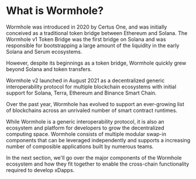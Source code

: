 # What is Wormhole?

Wormhole was introduced in 2020 by Certus One, and was initially conceived as a traditional token bridge between Ethereum and Solana. The Wormhole v1 Token Bridge was the first bridge on Solana and was responsible for bootstrapping a large amount of the liquidity in the early Solana and Serum ecosystems.

However, despite its beginnings as a token bridge, Wormhole quickly grew beyond Solana and token transfers.

Wormhole v2 launched in August 2021 as a decentralized generic interoperability protocol for multiple blockchain ecosystems with initial support for Solana, Terra, Ethereum and Binance Smart Chain.

Over the past year, Wormhole has evolved to support an ever-growing list of blockchains across an unrivaled number of smart contract runtimes.

While Wormhole is a generic interoperability protocol, it is also an ecosystem and platform for developers to grow the decentralized computing space. Wormhole consists of multiple modular swap-in components that can be leveraged independently and supports a increasing number of composible applications built by numerous teams.

In the next section, we'll go over the major components of the Wormhole ecosystem and how they fit together to enable the cross-chain functionality required to develop xDapps.
